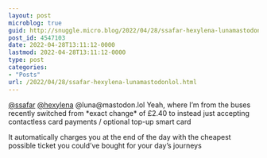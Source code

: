 ```yaml
---
layout: post
microblog: true
guid: http://snuggle.micro.blog/2022/04/28/ssafar-hexylena-lunamastodonlol.html
post_id: 4547103
date: 2022-04-28T13:11:12-0000
lastmod: 2022-04-28T13:11:12-0000
type: post
categories:
- "Posts"
url: /2022/04/28/ssafar-hexylena-lunamastodonlol.html
---
```

<p><span class="h-card" translate="no"><a href="https://fosstodon.org/@ssafar" class="u-url mention">@<span>ssafar</span></a></span> <span class="h-card" translate="no"><a href="https://tech.lgbt/@hexylena" class="u-url mention">@<span>hexylena</span></a></span> @luna@mastodon.lol Yeah, where I’m from the buses recently switched from *exact change* of £2.40 to instead just accepting contactless card payments / optional top-up smart card</p><p>It automatically charges you at the end of the day with the cheapest possible ticket you could’ve bought for your day’s journeys</p>
